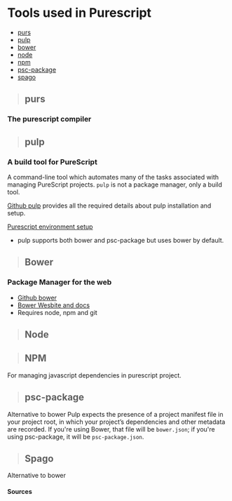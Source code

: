 # Tools used in Purescript
- [purs](https://github.com/sajalcody/hello-purescript/blob/master/docs/Tools.md#purs)
- [pulp](https://github.com/sajalcody/hello-purescript/blob/master/docs/Tools.md#pulp)
- [bower](https://github.com/sajalcody/hello-purescript/blob/master/docs/Tools.md#bower)
- [node](https://github.com/sajalcody/hello-purescript/blob/master/docs/Tools.md#node)
- [npm](https://github.com/sajalcody/hello-purescript/blob/master/docs/Tools.md#npm)
- [psc-package](https://github.com/sajalcody/hello-purescript/blob/master/docs/Tools.md#psc-package)
- [spago](https://github.com/sajalcody/hello-purescript/blob/master/docs/Tools.md#spago)
>## purs

### The purescript compiler

>## pulp
### A build tool for PureScript
A command-line tool which automates many of the tasks associated with managing PureScript projects.
`pulp` is not a package manager, only a build tool.

[Github pulp](https://github.com/purescript-contrib/pulp) provides all the required details about pulp installation and setup.

[Purescript environment setup](https://github.com/purescript-contrib/pulp#installation)

- pulp supports both bower and psc-package but uses bower by default.

>## Bower

### Package Manager for the web

- [Github bower](https://github.com/bower/bower)
- [Bower Wesbite and docs](https://bower.io/)
- Requires node, npm and git

>## Node

>## NPM
For managing javascript dependencies in purescript project.

> ## psc-package
Alternative to bower
Pulp expects the presence of a project manifest file in your project root, in which your project’s dependencies and other metadata are recorded. If you're using Bower, that file will be `bower.json`; if you're using psc-package, it will be `psc-package.json`.

>## Spago
Alternative to bower


#### Sources




